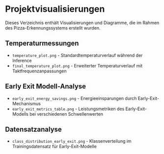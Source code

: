 # Projektvisualisierungen

Dieses Verzeichnis enthält Visualisierungen und Diagramme, die im Rahmen des Pizza-Erkennungssystems erstellt wurden.

## Temperaturmessungen

- `temperature_plot.png` - Standardtemperaturverlauf während der Inference
- `final_temperature_plot.png` - Erweiterter Temperaturverlauf mit Taktfrequenzanpassungen

## Early Exit Modell-Analyse

- `early_exit_energy_savings.png` - Energieeinsparungen durch Early-Exit-Mechanismus
- `early_exit_metrics_table.png` - Leistungsmetriken des Early-Exit-Modells bei verschiedenen Schwellenwerten

## Datensatzanalyse

- `class_distribution_early_exit.png` - Klassenverteilung im Trainingsdatensatz für Early-Exit-Modelle
